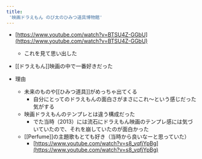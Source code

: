 ```yaml
---
title:
 '映画ドラえもん のび太のひみつ道具博物館'
---
```


- [https://www.youtube.com/watch?v=BTSU4Z-GGbU](https://www.youtube.com/watch?v=BTSU4Z-GGbU)
    - これを見て思い出した

- [[ドラえもん]]映画の中で一番好きだった
- 理由
    - 未来のものや[[ひみつ道具]]がめっちゃ出てくる
        - 自分にとってのドラえもんの面白さがまさにこれ〜という感じだった気がする
    - 映画ドラえもんのテンプレとは違う構成だった
        - でた当時（2013）には流石にドラえもん映画のテンプレ感には気づいていたので、それを崩していたのが面白かった
    - [[Perfume]]の主題歌もとても好き（当時から良いなーと思っていた）
        - [https://www.youtube.com/watch?v=s8_vqfjYpBg](https://www.youtube.com/watch?v=s8_vqfjYpBg)
